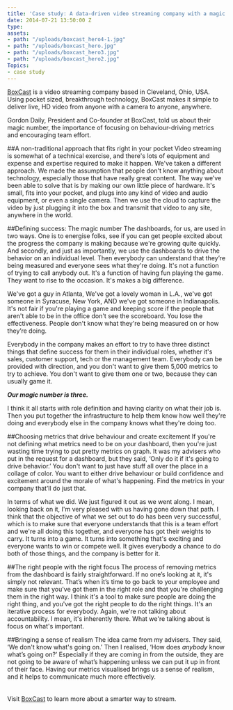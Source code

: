 ```yaml
---
title: 'Case study: A data-driven video streaming company with a magic number'
date: 2014-07-21 13:50:00 Z
type: 
assets:
- path: "/uploads/boxcast_hero4-1.jpg"
- path: "/uploads/boxcast_hero.jpg"
- path: "/uploads/boxcast_hero3.jpg"
- path: "/uploads/boxcast_hero2.jpg"
Topics:
- case study
---
```


[BoxCast](https://www.boxcast.com/) is a video streaming company based in Cleveland, Ohio, USA. Using pocket sized, breakthrough technology, BoxCast makes it simple to deliver live, HD video from anyone with a camera to anyone, anywhere.

Gordon Daily, President and Co-founder at BoxCast, told us about their magic number, the importance of focusing on behaviour-driving metrics and encouraging team effort.

##A non-traditional approach that fits right in your pocket
Video streaming is somewhat of a technical exercise, and there's lots of equipment and expense and expertise required to make it happen. We've taken a different approach. We made the assumption that people don't know anything about technology, especially those that have really great content. The way we’ve been able to solve that is by making our own little piece of hardware. It's small, fits into your pocket, and plugs into any kind of video and audio equipment, or even a single camera. Then we use the cloud to capture the video by just plugging it into the box and transmit that video to any site, anywhere in the world.

##Defining success: The magic number
The dashboards, for us, are used in two ways. One is to energise folks, see if you can get people excited about the progress the company is making because we're growing quite quickly. And secondly, and just as importantly, we use the dashboards to drive the behavior on an individual level. Then everybody can understand that they’re being measured and everyone sees what they're doing. It's not a function of trying to call anybody out. It's a function of having fun playing the game. They want to rise to the occasion. It's makes a big difference.

We've got a guy in Atlanta, We've got a lovely woman in L.A., we've got someone in Syracuse, New York, AND we've got someone in Indianapolis. It's not fair if you're playing a game and keeping score if the people that aren't able to be in the office don't see the scoreboard. You lose the effectiveness. People don't know what they're being measured on or how they’re doing. 

Everybody in the company makes an effort to try to have three distinct things that define success for them in their individual roles, whether it's sales, customer support, tech or the management team. Everybody can be provided with direction, and you don't want to give them 5,000 metrics to try to achieve. You don't want to give them one or two, because they can usually game it.

***Our magic number is three.***

I think it all starts with role definition and having clarity on what their job is. Then you put together the infrastructure to help them know how well they're doing and everybody else in the company knows what they're doing too.

##Choosing metrics that drive behaviour and create excitement
If you're not defining what metrics need to be on your dashboard, then you're just wasting time trying to put pretty metrics on graph. It was my advisers who put in the request for a dashboard, but they said, ‘Only do it if it's going to drive behavior.’ You don't want to just have stuff all over the place in a collage of color. You want to either drive behaviour or build confidence and excitement around the morale of what's happening. Find the metrics in your company that’ll do just that.

In terms of what we did. We just figured it out as we went along. I mean, looking back on it, I'm very pleased with us having gone down that path. I think that the objective of what we set out to do has been very successful, which is to make sure that everyone understands that this is a team effort and we're all doing this together, and everyone has got their weights to carry. It turns into a game. It turns into something that's exciting and everyone wants to win or compete well. It gives everybody a chance to do both of those things, and the company is better for it.

##The right people with the right focus
The process of removing metrics from the dashboard is fairly straightforward. If no one’s looking at it, it's simply not relevant. That’s when it’s time to go back to your employee and make sure that you've got them in the right role and that you're challenging them in the right way. I think it's a tool to make sure people are doing the right thing, and you've got the right people to do the right things. It's an iterative process for everybody. Again, we're not talking about accountability. I mean, it's inherently there. What we're talking about is focus on what's important.

##Bringing a sense of realism
The idea came from my advisers. They said, ‘We don't know what's going on.’ Then I realised, ‘How does *anybody* know what’s going on?’ Especially if they are coming in from the outside, they are not going to be aware of what’s happening unless we can put it up in front of their face. Having our metrics visualised brings us a sense of realism, and it helps to communicate much more effectively.
<br>
<br>
<br>
Visit [BoxCast](https://www.boxcast.com/) to learn more about a smarter way to stream.

<div class="addthis_recommended_horizontal"></div>
